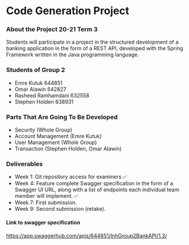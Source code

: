 # Code Generation Project #

### About the Project 20-21 Term 3 ###
Students will participate in a project in the structured development of a banking application in the form of a REST API, developed with the Spring Framework written in the Java programming language. 

### Students of Group 2 ###

* Emre Kutuk 644851
* Omar Alawin 642827
* Rasheed Ramhamdani 632558
* Stephen Holden 638931

### Parts That Are Going To Be Developed ###
* Security (Whole Group)
* Account Management (Emre Kutuk)
* User Management (Whole Group)
* Transaction (Stephen Holden, Omar Alawin)

### Deliverables ###
* Week 1: Git repository access for examiners  :white_check_mark:
* Week 4: Feature complete Swagger specification in the form of a Swagger UI URL, along with a list of endpoints each individual team member will implement. :white_check_mark:
*	Week 7: First submission.
*	Week 9: Second submission (retake).

#### Link to swagger specification ####
https://app.swaggerhub.com/apis/644851/InhGroup2BankAPI/1.3/
